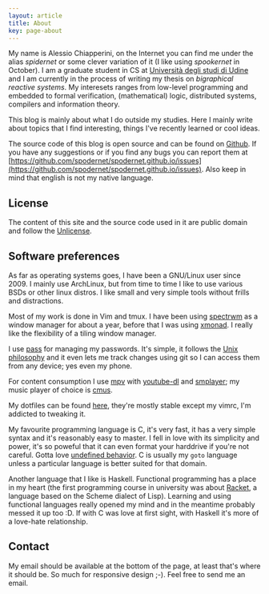 ```yaml
---
layout: article
title: About
key: page-about
---
```


My name is Alessio Chiapperini, on the Internet you can find me under the alias *spidernet* or some clever variation of 
it (I like using *spookernet* in October).
I am a graduate student in CS at [Università degli studi di Udine](https://www.uniud.it/en) and I am currently in the
process of writing my thesis on *bigraphical reactive systems*. My interesets ranges from low-level programming and
embedded to formal verification, (mathematical) logic, distributed systems, compilers and information theory.

This blog is mainly about what I do outside my studies. Here I mainly write about topics that I find interesting,
things I've recently learned or cool ideas.

The source code of this blog is open source and can be found on [Github](https://github.com/spodernet/spodernet.github.io).
If you have any suggestions or if you find any bugs you can report them at 
[https://github.com/spodernet/spodernet.github.io/issues](https://github.com/spodernet/spodernet.github.io/issues).
Also keep in mind that english is not my native language.

## License
The content of this site and the source code used in it are public domain and follow the
[Unlicense](https://unlicense.org/).

## Software preferences
As far as operating systems goes, I have been a GNU/Linux user since 2009. I mainly use ArchLinux, but from time to
time I like to use various BSDs or other linux distros. I like small and very simple tools without frills and
distractions.

Most of my work is done in Vim and tmux. I have been using [spectrwm](https://github.com/conformal/spectrwm) as a window
manager for about a year, before that I was using [xmonad](https://github.com/xmonad/xmonad). I really like the
flexibility of a tiling window manager.

I use [pass](https://www.passwordstore.org/) for managing my passwords. It's simple, it follows the [Unix
philosophy](http://en.wikipedia.org/wiki/Unix_philosophy) and it even lets me track changes using git so I can access
them from any device; yes even my phone.

For content consumption I use [mpv](https://mpv.io/) with [youtube-dl](https://ytdl-org.github.io/youtube-dl/) and 
[smplayer](https://www.smplayer.info/); my music player of choice is [cmus](https://cmus.github.io/).

My dotfiles can be found [here](https://gitlab.com/spidernet/dotfiles), they're mostly stable except my vimrc, I'm
addicted to tweaking it.

My favourite programming language is C, it's very fast, it has a very simple syntax and it's reasonably easy to master.
I fell in love with its simplicity and power, it's so poweful that it can even format your harddrive if you're
not careful. Gotta love 
[undefined behavior](https://raphlinus.github.io/programming/rust/2018/08/17/undefined-behavior.html). C is usually my `goto`
language unless a particular language is better suited for that domain. 

Another language that I like is Haskell. Functional programming has a place in my heart (the first programming course in 
university was about [Racket](https://racket-lang.org/), a language based on the Scheme dialect of Lisp). Learning and 
using functional languages really opened my mind and in the meantime probably messed it up too :D. If with C was love 
at first sight, with Haskell it's more of a love-hate relationship.

## Contact
My email should be available at the bottom of the page, at least that's where it should be. So much for responsive
design ;-). Feel free to send me an email.
